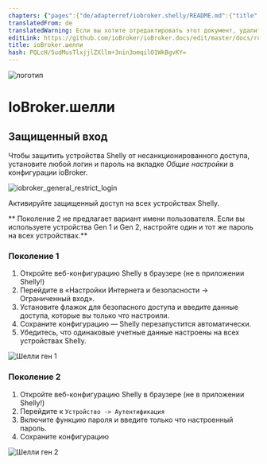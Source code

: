 ```yaml
---
chapters: {"pages":{"de/adapterref/iobroker.shelly/README.md":{"title":{"de":"ioBroker.shelly"},"content":"de/adapterref/iobroker.shelly/README.md"},"de/adapterref/iobroker.shelly/protocol-coap.md":{"title":{"de":"ioBroker.shelly"},"content":"de/adapterref/iobroker.shelly/protocol-coap.md"},"de/adapterref/iobroker.shelly/protocol-mqtt.md":{"title":{"de":"ioBroker.shelly"},"content":"de/adapterref/iobroker.shelly/protocol-mqtt.md"},"de/adapterref/iobroker.shelly/restricted-login.md":{"title":{"de":"ioBroker.shelly"},"content":"de/adapterref/iobroker.shelly/restricted-login.md"},"de/adapterref/iobroker.shelly/state-changes.md":{"title":{"de":"ioBroker.shelly"},"content":"de/adapterref/iobroker.shelly/state-changes.md"}}}
translatedFrom: de
translatedWarning: Если вы хотите отредактировать этот документ, удалите поле «translationFrom», в противном случае этот документ будет снова автоматически переведен
editLink: https://github.com/ioBroker/ioBroker.docs/edit/master/docs/ru/adapterref/iobroker.shelly/restricted-login.md
title: ioBroker.шелли
hash: PQLcH/5udMusTlxjjlZXllm+3nin3omqilO1WkBgvKY=
---
```

![логотип](../../../de/adapterref/iobroker.shelly/../../admin/shelly.png)

# IoBroker.шелли
## Защищенный вход
Чтобы защитить устройства Shelly от несанкционированного доступа, установите любой логин и пароль на вкладке *Общие настройки* в конфигурации ioBroker.

![iobroker_general_restrict_login](../../../de/adapterref/iobroker.shelly/./img/iobroker_general_restrict_login.png)

Активируйте защищенный доступ на всех устройствах Shelly.

** Поколение 2 не предлагает вариант имени пользователя. Если вы используете устройства Gen 1 и Gen 2, настройте один и тот же пароль на всех устройствах.**

### Поколение 1
1. Откройте веб-конфигурацию Shelly в браузере (не в приложении Shelly!)
2. Перейдите в «Настройки Интернета и безопасности -> Ограниченный вход».
3. Установите флажок для безопасного доступа и введите данные доступа, которые вы только что настроили.
4. Сохраните конфигурацию — Shelly перезапустится автоматически.
5. Убедитесь, что одинаковые учетные данные настроены на всех устройствах Shelly.

![Шелли ген 1](../../../de/adapterref/iobroker.shelly/../shelly_restrict_login-gen1.png)

### Поколение 2
1. Откройте веб-конфигурацию Shelly в браузере (не в приложении Shelly!)
2. Перейдите к ```Устройство -> Аутентификация```
3. Включите функцию пароля и введите только что настроенный пароль.
4. Сохраните конфигурацию

![Шелли ген 2](../../../de/adapterref/iobroker.shelly/../shelly_restrict_login-gen2.png)